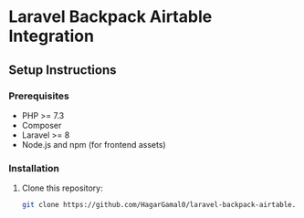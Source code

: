 # Laravel Backpack Airtable Integration

## Setup Instructions

### Prerequisites

- PHP >= 7.3
- Composer
- Laravel >= 8
- Node.js and npm (for frontend assets)

### Installation

1. Clone this repository:

   ```bash
   git clone https://github.com/HagarGamal0/laravel-backpack-airtable.git
